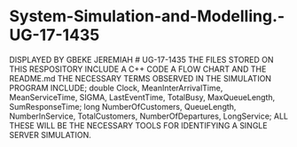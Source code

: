 # System-Simulation-and-Modelling.-UG-17-1435

DISPLAYED BY GBEKE JEREMIAH # UG-17-1435 THE FILES STORED ON THIS RESPOSITORY INCLUDE A C++ CODE A FLOW CHART AND THE README.md THE NECESSARY TERMS OBSERVED IN THE SIMULATION PROGRAM INCLUDE; double Clock, MeanInterArrivalTime, MeanServiceTime, SIGMA, LastEventTime, TotalBusy, MaxQueueLength, SumResponseTime; long NumberOfCustomers, QueueLength, NumberInService, TotalCustomers, NumberOfDepartures, LongService; ALL THESE WILL BE THE NECESSARY TOOLS FOR IDENTIFYING A SINGLE SERVER SIMULATION.

